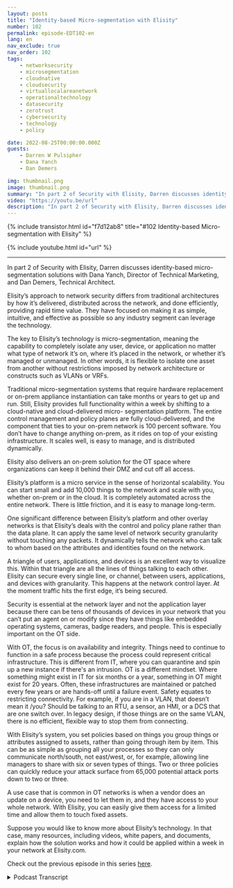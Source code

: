 ```yaml
---
layout: posts
title: "Identity-based Micro-segmentation with Elisity"
number: 102
permalink: episode-EDT102-en
lang: en
nav_exclude: true
nav_order: 102
tags:
    - networksecurity
    - microsegmentation
    - cloudnative
    - cloudsecurity
    - virtuallocalareanetwork
    - operationaltechnology
    - datasecurity
    - zerotrust
    - cybersecurity
    - technology
    - policy

date: 2022-08-25T00:00:00.000Z
guests:
    - Darren W Pulsipher
    - Dana Yanch
    - Dan Demers

img: thumbnail.png
image: thumbnail.png
summary: "In part 2 of Security with Elisity, Darren discusses identity-based micro-segmentation solutions with Dana Yanch, Director of Technical Marketing, and Dan Demers, Technical Architect."
video: "https://youtu.be/url"
description: "In part 2 of Security with Elisity, Darren discusses identity-based micro-segmentation solutions with Dana Yanch, Director of Technical Marketing, and Dan Demers, Technical Architect."
---
```


<div>
{% include transistor.html id="f7d12ab8" title="#102 Identity-based Micro-segmentation with Elisity" %}

{% include youtube.html id="url" %}
</div>

---

In part 2 of Security with Elisity, Darren discusses identity-based micro-segmentation solutions with Dana Yanch, Director of Technical Marketing, and Dan Demers, Technical Architect.

Elisity’s approach to network security differs from traditional architectures by how it’s delivered, distributed across the network, and done efficiently, providing rapid time value.  They have focused on making it as simple, intuitive, and effective as possible so any industry segment can leverage the technology.

The key to Elisity’s technology is micro-segmentation, meaning the capability to completely isolate any user, device, or application no matter what type of network it’s on, where it’s placed in the network, or whether it’s managed or unmanaged. In other words, it is flexible to isolate one asset from another without restrictions imposed by network architecture or constructs such as VLANs or VRFs.

Traditional micro-segmentation systems that require hardware replacement or on-prem appliance instantiation can take months or years to get up and run. Still, Elisity provides full functionality within a week by shifting to a cloud-native and cloud-delivered micro- segmentation platform. The entire control management and policy planes are fully cloud-delivered, and the component that ties to your on-prem network is 100 percent software. You don’t have to change anything on-prem, as it rides on top of your existing infrastructure. It scales well, is easy to manage, and is distributed dynamically.

Elisity also delivers an on-prem solution for the OT space where organizations can keep it behind their DMZ and cut off all access.

Elisity’s platform is a micro service in the sense of horizontal scalability. You can start small and add 10,000 things to the network and scale with you, whether on-prem or in the cloud. It is completely automated across the entire network. There is little friction, and it is easy to manage long-term.

One significant difference between Elisity’s platform and other overlay networks is that Elisity’s deals with the control and policy plane rather than the data plane. It can apply the same level of network security granularity without touching any packets. It dynamically tells the network who can talk to whom based on the attributes and identities found on the network.

A triangle of users, applications, and devices is an excellent way to visualize this. Within that triangle are all the lines of things talking to each other. Elisity can secure every single line, or channel, between users, applications, and devices with granularity. This happens at the network control layer. At the moment traffic hits the first edge, it’s being secured.

Security is essential at the network layer and not the application layer because there can be tens of thousands of devices in your network that you can’t put an agent on or modify since they have things like embedded operating systems, cameras, badge readers, and people. This is especially important on the OT side.

With OT, the focus is on availability and integrity. Things need to continue to function in a safe process because the process could represent critical infrastructure. This is different from IT, where you can quarantine and spin up a new instance if there's an intrusion. OT is a different mindset. Where something might exist in IT for six months or a year, something in OT might exist for 20 years. Often, these infrastructures are maintained or patched every few years or are hands-off until a failure event. Safety equates to restricting connectivity. For example, if you are in a VLAN, that doesn’t mean it /you? Should be talking to an RTU, a sensor, an HMI, or a DCS that are one switch over.  In legacy design, if those things are on the same VLAN, there is no efficient, flexible way to stop them from connecting.

With Elisity’s system, you set policies based on things you group things or attributes assigned to assets, rather than going through item by item. This can be as simple as grouping all your processes so they can only communicate north/south, not east/west, or, for example, allowing line managers to share with six or seven types of things. Two or three policies can quickly reduce your attack surface from 65,000 potential attack ports down to two or three.

A use case that is common in OT networks is when a vendor does an update on a device, you need to let them in, and they have access to your whole network. With Elisity, you can easily give them access for a limited time and allow them to touch fixed assets.

Suppose you would like to know more about Elisity’s technology. In that case, many resources, including videos, white papers, and documents, explain how the solution works and how it could be applied within a week in your network at Elisity.com. 

Check out the previous episode in this series [here](episode-EDT101).



<details>
<summary> Podcast Transcript </summary>

<p></p>

</details>
